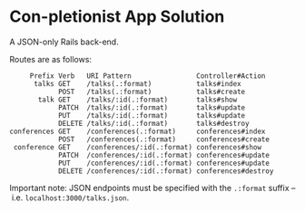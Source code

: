 # Con-pletionist App Solution

A JSON-only Rails back-end.

Routes are as follows:

```
     Prefix Verb   URI Pattern                Controller#Action
      talks GET    /talks(.:format)           talks#index
            POST   /talks(.:format)           talks#create
       talk GET    /talks/:id(.:format)       talks#show
            PATCH  /talks/:id(.:format)       talks#update
            PUT    /talks/:id(.:format)       talks#update
            DELETE /talks/:id(.:format)       talks#destroy
conferences GET    /conferences(.:format)     conferences#index
            POST   /conferences(.:format)     conferences#create
 conference GET    /conferences/:id(.:format) conferences#show
            PATCH  /conferences/:id(.:format) conferences#update
            PUT    /conferences/:id(.:format) conferences#update
            DELETE /conferences/:id(.:format) conferences#destroy
```

Important note: JSON endpoints must be specified with the `.:format` suffix – i.e. `localhost:3000/talks.json`.